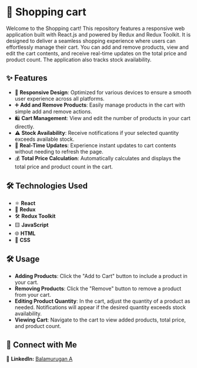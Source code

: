 # 🛒 Shopping cart

Welcome to the Shopping cart! This repository features a responsive web application built with React.js and powered by Redux and Redux Toolkit. It is designed to deliver a seamless shopping experience where users can effortlessly manage their cart. You can add and remove products, view and edit the cart contents, and receive real-time updates on the total price and product count. The application also tracks stock availability.

## ✨ Features

- 📱 **Responsive Design**: Optimized for various devices to ensure a smooth user experience across all platforms.
- ➕ **Add and Remove Products**: Easily manage products in the cart with simple add and remove actions.
- 🛍️ **Cart Management**: View and edit the number of products in your cart directly.
- ⚠️ **Stock Availability**: Receive notifications if your selected quantity exceeds available stock.
- 🔄 **Real-Time Updates**: Experience instant updates to cart contents without needing to refresh the page.
- 💰 **Total Price Calculation**: Automatically calculates and displays the total price and product count in the cart.

## 🛠️ Technologies Used

- ⚛️ **React**
- 🔄 **Redux**
- 🛠️ **Redux Toolkit**
- 🟨 **JavaScript**
- 🌐 **HTML**
- 🎨 **CSS**

## 🛠️ Usage

- **Adding Products**: Click the "Add to Cart" button to include a product in your cart.
- **Removing Products**: Click the "Remove" button to remove a product from your cart.
- **Editing Product Quantity**: In the cart, adjust the quantity of a product as needed. Notifications will appear if the desired quantity exceeds stock availability.
- **Viewing Cart**: Navigate to the cart to view added products, total price, and product count.

## 🤝 Connect with Me

💼 **LinkedIn:** [Balamurugan A](https://www.linkedin.com/in/balamurugan-a/)<br>
